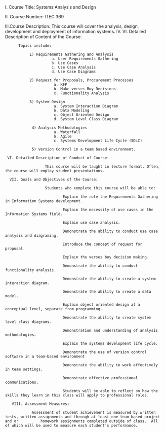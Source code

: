 
I. Course Title: Systems Analysis and Design

II. Course Number: ITEC 369

III.Course Description: This course will cover the analysis, design, development and deployment of information systems.
IV. 
VI. Detailed Description of Content of the Course:

          Topics include:

               1) Requirements Gathering and Analysis
                         a. User Requirements Gathering
                         b. Use Cases
                         c. Use Case Analysis
                         d. Use Case Diagrams
                                        
               2) Request for Proposals, Procurement Processes
                          a. RFP
                          b. Make verses Buy Decisions
                          c. Functionality Analysis
                                   
               3) System Design
                          a. System Interaction Diagram
                          b. Data Modeling
                          c. Object Oriented Design
                          d. System Level Class Diagram
                
                4) Analysis Methodologies
                          a. Waterfall
                          b. Agile
                          c. Systems Development Life Cycle (SDLC)
                
                5) Version Control in a team based environment.
                  
     VI. Detailed Description of Conduct of Course:
     
                      This course will be taught in lecture format. Often, the course will employ student presentations.
                      
      VII. Goals and Objectives of the Course:
                      
                      Students who complete this course will be able to:
                              
                              Explain the role the Requirements Gathering in Information Systems development.
                              
                              Explain the necessity of use cases in the Information Systems field.
                              
                              Explain use case analysis.
                              
                              Demonstrate the ability to conduct use case analysis and diagraming.
                              
                              Introduce the concept of request for proposal.
                              
                              Explain the verses buy decision making.
                              
                              Demonstrate the ability to conduct functionality analysis.
                              
                              Demonstrate the ability to create a system interaction diagram.
                              
                              Demonstrate the ability to create a data model.
                              
                              Explain object oriented design at a conceptual level, separate from programming.
                              
                              Demonstrate the ability to create system level class diagrams.
                              
                              Demonstration and understanding of analysis methodologies.
                              
                              Explain the systems development life cycle.
                              
                              Demonstrate the use of version control software in a team-based environment
                              
                              Demonstrate the ability to work effectively in team settings.
                              
                              Demonstrate effective professional communications.
                              
                              Students will be able to reflect on how the skills they learn in this class will apply to professional roles.
                              
       VIII. Assessment Measures:

                Assessment of student achievement is measured by written tests, written assignments and through at least one team based project and or          homework assignments completed outside of class.  All of which will be used to measure each student’s performance.
